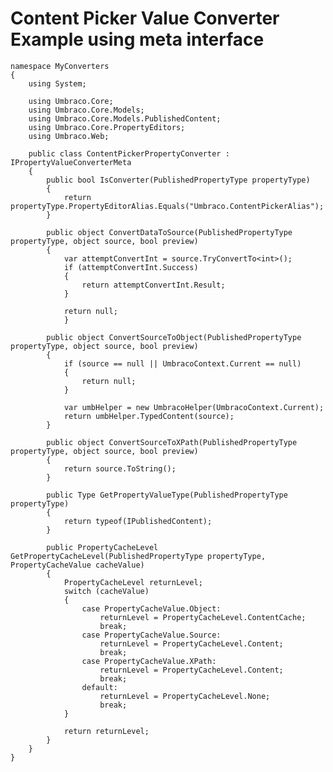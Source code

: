# Content Picker Value Converter Example using meta interface #

	namespace MyConverters
	{
	    using System;
	
	    using Umbraco.Core;
	    using Umbraco.Core.Models;
	    using Umbraco.Core.Models.PublishedContent;
	    using Umbraco.Core.PropertyEditors;
	    using Umbraco.Web;
	
	    public class ContentPickerPropertyConverter : IPropertyValueConverterMeta
	    {
	        public bool IsConverter(PublishedPropertyType propertyType)
	        {
	            return propertyType.PropertyEditorAlias.Equals("Umbraco.ContentPickerAlias");
	        }
	
	        public object ConvertDataToSource(PublishedPropertyType propertyType, object source, bool preview)
	        {
	            var attemptConvertInt = source.TryConvertTo<int>();
	            if (attemptConvertInt.Success)
	            {
	                return attemptConvertInt.Result;
	            }
	
	            return null;
	            }
	
	        public object ConvertSourceToObject(PublishedPropertyType propertyType, object source, bool preview)
	        {
	            if (source == null || UmbracoContext.Current == null)
	            {
	                return null;
	            }
	
	            var umbHelper = new UmbracoHelper(UmbracoContext.Current);
	            return umbHelper.TypedContent(source);
	        }
	
	        public object ConvertSourceToXPath(PublishedPropertyType propertyType, object source, bool preview)
	        {
	            return source.ToString();
	        }
	
	        public Type GetPropertyValueType(PublishedPropertyType propertyType)
	        {
	            return typeof(IPublishedContent);
	        }
	
	        public PropertyCacheLevel GetPropertyCacheLevel(PublishedPropertyType propertyType, PropertyCacheValue cacheValue)
	        {
	            PropertyCacheLevel returnLevel;
	            switch (cacheValue)
	            {
	                case PropertyCacheValue.Object:
	                    returnLevel = PropertyCacheLevel.ContentCache;
	                    break;
	                case PropertyCacheValue.Source:
	                    returnLevel = PropertyCacheLevel.Content;
	                    break;
	                case PropertyCacheValue.XPath:
	                    returnLevel = PropertyCacheLevel.Content;
	                    break;
	                default:
	                    returnLevel = PropertyCacheLevel.None;
	                    break;
	            }
	
	            return returnLevel;
	        }
	    }
	}
